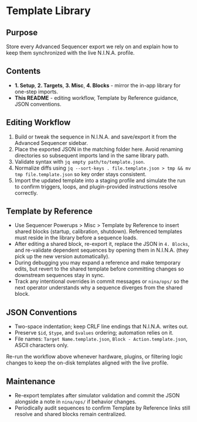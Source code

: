 # Template Library

## Purpose
Store every Advanced Sequencer export we rely on and explain how to keep them synchronized with the live N.I.N.A. profile.

## Contents
- **1. Setup**, **2. Targets**, **3. Misc**, **4. Blocks** - mirror the in-app library for one-step imports.
- **This README** - editing workflow, Template by Reference guidance, JSON conventions.

## Editing Workflow
1. Build or tweak the sequence in N.I.N.A. and save/export it from the Advanced Sequencer sidebar.
2. Place the exported JSON in the matching folder here. Avoid renaming directories so subsequent imports land in the same library path.
3. Validate syntax with `jq empty path/to/template.json`.
4. Normalize diffs using `jq --sort-keys . file.template.json > tmp && mv tmp file.template.json` so key order stays consistent.
5. Import the updated template into a staging profile and simulate the run to confirm triggers, loops, and plugin-provided instructions resolve correctly.

## Template by Reference
- Use Sequencer Powerups > Misc > Template by Reference to insert shared blocks (startup, calibration, shutdown). Referenced templates must reside in the library before a sequence loads.
- After editing a shared block, re-export it, replace the JSON in `4. Blocks`, and re-validate dependent sequences by opening them in N.I.N.A. (they pick up the new version automatically).
- During debugging you may expand a reference and make temporary edits, but revert to the shared template before committing changes so downstream sequences stay in sync.
- Track any intentional overrides in commit messages or `nina/ops/` so the next operator understands why a sequence diverges from the shared block.

## JSON Conventions
- Two-space indentation; keep CRLF line endings that N.I.N.A. writes out.
- Preserve `$id`, `$type`, and `$values` ordering; automation relies on it.
- File names: `Target Name.template.json`, `Block - Action.template.json`, ASCII characters only.

Re-run the workflow above whenever hardware, plugins, or filtering logic changes to keep the on-disk templates aligned with the live profile.

## Maintenance
- Re-export templates after simulator validation and commit the JSON alongside a note in `nina/ops/` if behavior changes.
- Periodically audit sequences to confirm Template by Reference links still resolve and shared blocks remain centralized.
